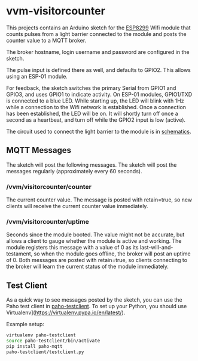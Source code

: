 # vvm-visitorcounter

This projects contains an Arduino sketch for the
[ESP8299](https://github.com/esp8266/Arduino) Wifi module that counts pulses
from a light barrier connected to the module and posts the counter value to a MQTT
broker.

The broker hostname, login username and password are configured in the sketch.

The pulse input is defined there as well, and defaults to GPIO2.  This allows using an
ESP-01 module.

For feedback, the sketch switches the primary Serial from GPIO1 and GPIO3, and uses GPIO1
to indicate activity.  On ESP-01 modules, GPIO1/TXD is connected to a blue LED.  While
starting up, the LED will blink with 1Hz while a connection to the Wifi network is
established.  Once a connection has been established, the LED will be on.  It will shortly
turn off once a second as a heartbeat, and turn off while the GPIO2 input is low (active).

The circuit used to connect the light barrier to the module is in
[schematics](schematics).

## MQTT Messages

The sketch will post the following messages.  The sketch will post the messages regularly
(approximately every 60 seconds).

### /vvm/visitorcounter/counter

The current counter value.  The message is posted with retain=true, so new clients will
receive the current counter value immediately.  

### /vvm/visitorcounter/uptime

Seconds since the module booted.  The value might not be accurate, but allows a client
to gauge whether the module is active and working.  The module registers this message
with a value of 0 as its last-will-and-testament, so when the module goes offline,
the broker will post an uptime of 0.  Both messages are posted with retain=true, so
clients connecting to the broker will learn the current status of the module immediately.

## Test Client

As a quick way to see messages posted by the sketch, you can use the Paho test client in
[paho-testclient](paho-testclient).  To set up your Python, you should use 
Virtualenv](https://virtualenv.pypa.io/en/latest/).

Example setup:
```bash
virtualenv paho-testclient
source paho-testclient/bin/activate
pip install paho-mqtt
paho-testclient/testclient.py
```
